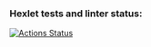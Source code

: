 ### Hexlet tests and linter status:
[![Actions Status](https://github.com/Anest80/python-project-49/workflows/hexlet-check/badge.svg)](https://github.com/Anest80/python-project-49/actions)